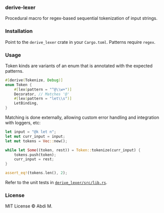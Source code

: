 ### derive-lexer

Procedural macro for regex-based sequential tokenization of input strings.

### Installation

Point to the `derive_lexer` crate in your `Cargo.toml`. Patterns require `regex`.

### Usage

Token kinds are variants of an enum that is annotated with the expected patterns.

```rust
#[derive(Tokenize, Debug)]
enum Token {
    #[lex(pattern = "^@\\w+")]
    Decorator, // Matches '@'
    #[lex(pattern = "let\\s")]
    LetBinding,
}
```

Matching is done externally, allowing custom error handling and integration with loggers, etc:

```rust
let input = "@k let n";
let mut curr_input = input;
let mut tokens = Vec::new();

while let Some((token, rest)) = Token::tokenize(curr_input) {
    tokens.push(token);
    curr_input = rest;
}

assert_eq!(tokens.len(), 2);
```

Refer to the unit tests in [`derive_lexer/src/lib.rs`](https://github.com/scaredmonad/derive-lexer/blob/main/derive_lexer/src/lib.rs).

### License

MIT License © Abdi M.
